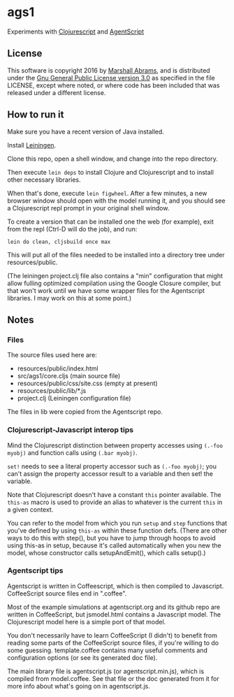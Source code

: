# ags1
Experiments with [Clojurescript](http://clojurescript.org) and
[AgentScript](http://agentscript.org)

## License

This software is copyright 2016 by [Marshall
Abrams](http://members.logical.net/~marshall/), and is distributed
under the [Gnu General Public License version
3.0](http://www.gnu.org/copyleft/gpl.html) as specified in the file
LICENSE, except where noted, or where code has been included that was
released under a different license.  

## How to run it

Make sure you have a recent version of Java installed.

Install [Leiningen](http://leiningen.org).

Clone this repo, open a shell window, and change into the repo
directory.

Then execute `lein deps` to install Clojure and Clojurescript and to
install other necessary libraries.

When that's done, execute `lein figwheel`.  After a few minutes, a new
browser window should open with the model running it, and you should see
a Clojurescript repl prompt in your original shell window.

To create a version that can be installed one the web (for example),
exit from the repl (Ctrl-D will do the job), and run:

    lein do clean, cljsbuild once max

This will put all of the files needed to be installed into a directory
tree under resources/public.

(The leiningen project.clj file also contains a "min" configuration that
might allow fulling optimized compilation using the Google Closure compiler,
but that won't work until we have some wrapper files for the Agentscript
libraries.  I may work on this at some point.)

## Notes

### Files

The source files used here are:

* resources/public/index.html
* src/ags1/core.cljs (main source file)
* resources/public/css/site.css (empty at present)
* resources/public/lib/*.js
* project.clj (Leiningen configuration file)

The files in lib were copied from the Agentscript repo.  

### Clojurescript-Javascript interop tips

Mind the Clojurescript distinction between property accesses using
`(.-foo myobj)` and function calls using `(.bar myobj)`.

`set!` needs to see a literal property accessor such as `(.-foo
myobj)`; you can't assign the property accessor result to a variable and
then set! the variable.

Note that Clojurescript doesn't have a constant `this` pointer
available.  The `this-as` macro is used to provide an alias to whatever
is the current `this` in a given context.

You can refer to the model from which you run `setup` and `step`
functions that you've defined by using `this-as` within these function
defs.  (There are other ways to do this with step(), but you have to
jump through hoops to avoid using this-as in setup, because it's called
automatically when you new the model, whose constructor calls
setupAndEmit(), which calls setup().)

### Agentscript tips

Agentscript is written in Coffeescript, which is then compiled to
Javascript.  CoffeeScript source files end in ".coffee".

Most of the example simulations at agentscript.org and its github repo
are written in CoffeeScript, but jsmodel.html contains a Javascript
model.  The Clojurescript model here is a simple port of that model.

You don't necessarily have to learn CoffeeScript (I didn't) to benefit
from reading some parts of the CoffeeScript source files, if you're
willing to do some guessing.  template.coffee contains many useful
comments and configuration options (or see its generated doc file).

The main library file is agentscript.js (or agentscript.min.js), which
is compiled from model.coffee.  See that file or the doc generated from
it for more info about what's going on in agentscript.js.
